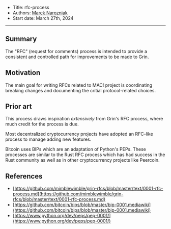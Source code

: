 - Title: rfc-process
- Authors: [Marek Narozniak](mailto:marek.narozniak@protonmail.com)
- Start date: March 27th, 2024

---

## Summary
[summary]: #summary

The "RFC" (request for comments) process is intended to provide a consistent and controlled path for improvements to be made to Grin.

## Motivation
[motivation]: #motivation

The main goal for writing RFCs related to MAC! project is coordinating breaking changes and documenting the critial protocol-related choices.

## Prior art
[prior-art]: #prior-art

This process draws inspiration _extensively_ from Grin's RFC process, where much credit for the process is due.

Most decentralized cryptocurrency projects have adopted an RFC-like process to manage adding new features.

Bitcoin uses BIPs which are an adaptation of Python's PEPs. These processes are similar to the Rust RFC process which has had success in the Rust community as well as in other cryptocurrency projects like Peercoin.

## References
[references]: #references

- [https://github.com/mimblewimble/grin-rfcs/blob/master/text/0001-rfc-process.md](https://github.com/mimblewimble/grin-rfcs/blob/master/text/0001-rfc-process.md)
- [https://github.com/bitcoin/bips/blob/master/bip-0001.mediawiki](https://github.com/bitcoin/bips/blob/master/bip-0001.mediawiki)
- [https://www.python.org/dev/peps/pep-0001/](https://www.python.org/dev/peps/pep-0001/)
